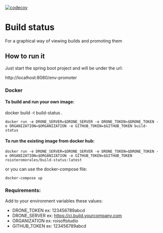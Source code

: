 [![codecov](https://codecov.io/gh/roioteromorales/build-status/branch/master/graph/badge.svg)](https://codecov.io/gh/roioteromorales/build-status)

# Build status

For a graphical way of viewing builds and promoting them

## How to run it
Just start the spring boot project and will be under the url: 


http://localhost:8080/env-promoter

### Docker

#### To build and run your own image:

docker build -t build-status .

`docker run -e DRONE_SERVER=$DRONE_SERVER -e DRONE_TOKEN=$DRONE_TOKEN -e ORGANIZATION=$ORGANIZATION -e GITHUB_TOKEN=$GITHUB_TOKEN build-status`


#### To run the existing image from docker hub:

`docker run -e DRONE_SERVER=$DRONE_SERVER -e DRONE_TOKEN=$DRONE_TOKEN -e ORGANIZATION=$ORGANIZATION -e GITHUB_TOKEN=$GITHUB_TOKEN roioteromorales/build-status:latest `

or you can use the docker-compose file:

`docker-compose up`

### Requirements:
Add to your environment variables these values:

  - DRONE_TOKEN ex: 123456789abcd
  - DRONE_SERVER ex: https://ci.build.yourcompany.com
  - ORGANIZATION ex: roisoftstudio
  - GITHUB_TOKEN ex: 123456789abcd

